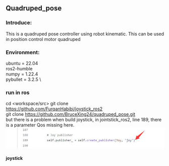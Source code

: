 ## Quadruped_pose

### Introduce:
This is a quadruped pose controller using robot kinematic. This can be used in position control motor quadruped

### Environment:
ubuntu = 22.04 \
ros2-humble \
numpy = 1.22.4 \
pybullet = 3.2.5 \

### run in ros
cd <workspace/src>
git clone https://github.com/FurqanHabibi/joystick_ros2 \
git clone https://github.com/BruceXing24/quadruped_pose.git \
but there is a problem when build joystick, in jointstick_ros2, line 189, there is a parameter Qos missing here.
![avatar](https://github.com/BruceXing24/quadruped_pose/blob/master/media/1.jpg)

#### joystick

